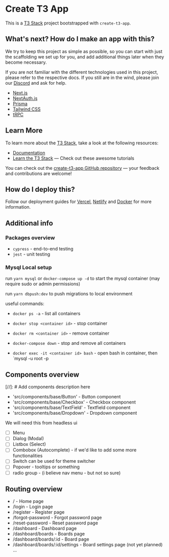 # Create T3 App

This is a [T3 Stack](https://create.t3.gg/) project bootstrapped with `create-t3-app`.

## What's next? How do I make an app with this?

We try to keep this project as simple as possible, so you can start with just the scaffolding we set up for you, and add additional things later when they become necessary.

If you are not familiar with the different technologies used in this project, please refer to the respective docs. If you still are in the wind, please join our [Discord](https://t3.gg/discord) and ask for help.

- [Next.js](https://nextjs.org)
- [NextAuth.js](https://next-auth.js.org)
- [Prisma](https://prisma.io)
- [Tailwind CSS](https://tailwindcss.com)
- [tRPC](https://trpc.io)

## Learn More

To learn more about the [T3 Stack](https://create.t3.gg/), take a look at the following resources:

- [Documentation](https://create.t3.gg/)
- [Learn the T3 Stack](https://create.t3.gg/en/faq#what-learning-resources-are-currently-available) — Check out these awesome tutorials

You can check out the [create-t3-app GitHub repository](https://github.com/t3-oss/create-t3-app) — your feedback and contributions are welcome!

## How do I deploy this?

Follow our deployment guides for [Vercel](https://create.t3.gg/en/deployment/vercel), [Netlify](https://create.t3.gg/en/deployment/netlify) and [Docker](https://create.t3.gg/en/deployment/docker) for more information.

## Additional info

### Packages overview

- `cypress` - end-to-end testing
- `jest` - unit testing

### Mysql Local setup

run `yarn mysql` or `docker-compose up -d` to start the mysql container (may require sudo or admin permissions)

run `yarn dbpush:dev` to push migrations to local environment

useful commands:

- `docker ps -a` - list all containers
- `docker stop <container id>` - stop container
- `docker rm <container id>` - remove container
- `docker-compose down` - stop and remove all containers

- `docker exec -it <container id> bash` - open bash in container, then `mysql -u root -p

## Components overview

[//]: # Add components description here

- 'src/components/base/Button' - Button component
- 'src/components/base/Checkbox' - Checkbox component
- 'src/components/base/TextField' - Textfield component
- 'src/components/base/Dropdown' - Dropdown component

We will need this from headless ui

- [ ] Menu
- [ ] Dialog (Modal)
- [ ] Listbox (Select)
- [ ] Combobox (Autocomplete) - if we'd like to add some more functionalities
- [ ] Switch can be used for theme switcher
- [ ] Popover - tooltips or something
- [ ] radio group - (i believe nav menu - but not so sure)

## Routing overview

- / - Home page
- /login - Login page
- /register - Register page
- /forgot-password - Forgot password page
- /reset-password - Reset password page
- /dashboard - Dashboard page
- /dashboard/boards - Boards page
- /dashboard/boards/:id - Board page
- /dashboard/boards/:id/settings - Board settings page (not yet planned)
  ...
